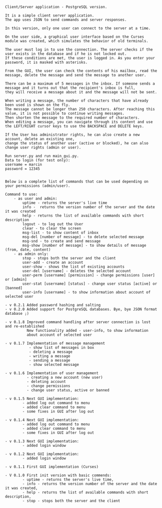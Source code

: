     Client/Server application - PostgreSQL version.

    It is a simple client server application.
    The app uses JSON to send commands and server responses.

    In this version, only one user can connect to the server at a time.

    On the user side, a graphical user interface based on the Curses module was created, which simulates the behavior of old terminals.

    The user must log in to use the connection. The server checks if the user exists in the database and if he is not locked out. 
    If these conditions are met, the user is logged in. As you enter your password, it is masked with asterisks.

    From the GUI, the user can check the contents of his mailbox, read the message, delete the message and send the message to another user.

    There can be a maximum of 5 messages in the inbox. If someone sends a message and it turns out that the recipient's inbox is full, 
    they will receive a message about it and the message will not be sent.

    When writing a message, the number of characters that have already been used is shown on the fly. 
    The message cannot be longer than 250 characters. After reaching this value, it is not possible to continue writing messages.
    Then shorten the message to the required number of characters.
    When editing a message, you can navigate through its content and use the LEFT/RIGHT cursor keys to use the BACKSPACE and DELETE keys.

    If the User has administrator rights, he can also create a new account, delete an existing one, 
    change the status of another user (active or blocked), he can also change user rights (admin or user).

    Run server.py and run main_gui.py.
    Data to login (for test only):
    username = marcin
    password = 12345


    Below is a complete list of commands that can be used depending on your permissions (admin/user).    

    Command to use:
        - as user and admin:
            uptime - returns the server's live time
            info -  returns the version number of the server and the date it was created
            help - returns the list of available commands with short description
            logout - to log out the User
            clear - to clear the screen
            msg-list - to show content of inbox
            msg-del [number of message] - to delete selected message
            msg-snd - to create and send message
            msg-show [number of message] - to show details of message (from, date, content)
        - as admin only:
            stop - stops both the server and the client
            user-add - create an account
            user-show - shows the list of existing accounts
            user-del [username] - deletes the selected account
            user-perm [username] [permission] - change permissions [user] or [admin]
            user-stat [username] [status] - change user status [active] or [banned]
            user-info [username] - to show information about account of selected user

    - v 0.2.1 Added password hashing and salting
    - v 0.2.0 Added support for PostgreSQL databases. Bye, bye JSON format database ;)

    - v 0.1.8 Improved command handling after server connection is lost and re-established
              New functionality added - user-info, to show information 
              about account of selected user

    - v 0.1.7 Implementation of message management
               - show list of messages in box
               - deleting a message
               - writing a message
               - sending a message
               - show selected message

    - v 0.1.6 Implementation of user management
              - creating a new account (new user)
              - deleting account
              - change permissions
              - change user status, active or banned

    - v 0.1.5 Next GUI implementation:
            - added log out command to menu
            - added clear command to menu
            - some fixes in GUI after log out

    - v 0.1.4 Next GUI implementation:
            - added log out command to menu
            - added clear command to menu
            - some fixes in GUI after log out

    - v 0.1.3 Next GUI implementation:
            - added login window

    - v 0.1.2 Next GUI implementation:
            - added login window

    - v 0.1.1 First GUI implementation (Curses)

    - V 0.1.0 First init version with basic commends:
            - uptime - returns the server's live time,
            - info - returns the version number of the server and the date it was created,
            - help - returns the list of available commands with short description,
            - stop - stops both the server and the client


